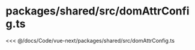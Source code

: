 # packages/shared/src/domAttrConfig.ts

<<< @/docs/Code/vue-next/packages/shared/src/domAttrConfig.ts
